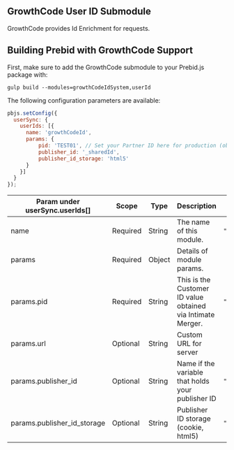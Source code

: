 ## GrowthCode User ID Submodule

GrowthCode provides Id Enrichment for requests. 

## Building Prebid with GrowthCode Support

First, make sure to add the GrowthCode submodule to your Prebid.js package with:

```
gulp build --modules=growthCodeIdSystem,userId
```

The following configuration parameters are available:

```javascript
pbjs.setConfig({
  userSync: {
    userIds: [{
      name: 'growthCodeId',
      params: {
          pid: 'TEST01', // Set your Partner ID here for production (obtained from Growthcode)
          publisher_id: '_sharedId',
          publisher_id_storage: 'html5'
      }
    }]
  }
});
```

| Param under userSync.userIds[] | Scope    | Type   | Description | Example          |
|--------------------------------|----------|--------| --- |------------------|
| name                           | Required | String | The name of this module. | `"growthCodeId"` |
| params                         | Required | Object | Details of module params. |                  |
| params.pid                     | Required | String | This is the Customer ID value obtained via Intimate Merger. | `"TEST01"`         |
| params.url | Optional | String | Custom URL for server | |
| params.publisher_id | Optional | String | Name if the variable that holds your publisher ID | `"_sharedId"` |
| params.publisher_id_storage | Optional | String | Publisher ID storage (cookie, html5) | `"html5"` |
